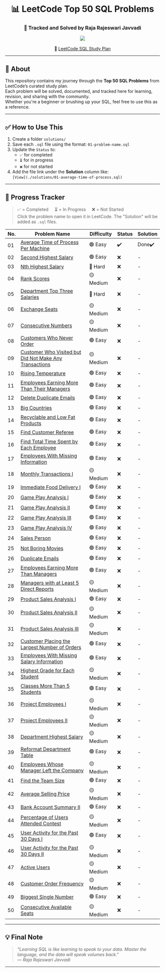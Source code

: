 <h1 align="center">📊 LeetCode Top 50 SQL Problems</h1>
<h3 align="center">🧠 Tracked and Solved by Raja Rajeswari Javvadi</h3>

<p align="center">
  <img src="https://img.shields.io/badge/Progress-0%2F50-lightgrey?style=for-the-badge" />
  <br><br>
  📌 <a href="https://leetcode.com/study-plan/top-sql-50/">LeetCode SQL Study Plan</a>
</p>

---

## 📌 About

This repository contains my journey through the **Top 50 SQL Problems** from LeetCode’s curated study plan.  
Each problem will be solved, documented, and tracked here for learning, revision, and sharing with the community.  
Whether you're a beginner or brushing up your SQL, feel free to use this as a reference.

---

## ✅ How to Use This

1. Create a folder `solutions/`  
2. Save each `.sql` file using the format: `01-problem-name.sql`  
3. Update the `Status` to:
   - `✅` for completed
   - `⏳` for in progress
   - `❌` for not started  
4. Add the file link under the **Solution** column like:  
   `[View](./solutions/01-average-time-of-process.sql)`

---

## 🚀 Progress Tracker

> ✅ = Completed &nbsp;&nbsp;&nbsp; ⏳ = In Progress &nbsp;&nbsp;&nbsp; ❌ = Not Started  
> Click the problem name to open it in LeetCode. The "Solution" will be added as `.sql` files.

| No. | Problem Name | Difficulty | Status | Solution |
|-----|--------------|------------|--------|----------|
| 01 | [Average Time of Process Per Machine](https://leetcode.com/problems/average-time-of-process-per-machine/) | 🟢 Easy | ✔️ | Done✔️ |
| 02 | [Second Highest Salary](https://leetcode.com/problems/second-highest-salary/) | 🟢 Easy | ❌ | - |
| 03 | [Nth Highest Salary](https://leetcode.com/problems/nth-highest-salary/) | 🔴 Hard | ❌ | - |
| 04 | [Rank Scores](https://leetcode.com/problems/rank-scores/) | 🟡 Medium | ❌ | - |
| 05 | [Department Top Three Salaries](https://leetcode.com/problems/department-top-three-salaries/) | 🔴 Hard | ❌ | - |
| 06 | [Exchange Seats](https://leetcode.com/problems/exchange-seats/) | 🟡 Medium | ❌ | - |
| 07 | [Consecutive Numbers](https://leetcode.com/problems/consecutive-numbers/) | 🟡 Medium | ❌ | - |
| 08 | [Customers Who Never Order](https://leetcode.com/problems/customers-who-never-order/) | 🟢 Easy | ❌ | - |
| 09 | [Customer Who Visited but Did Not Make Any Transactions](https://leetcode.com/problems/customer-who-visited-but-did-not-make-any-transactions/) | 🟡 Medium | ❌ | - |
| 10 | [Rising Temperature](https://leetcode.com/problems/rising-temperature/) | 🟢 Easy | ❌ | - |
| 11 | [Employees Earning More Than Their Managers](https://leetcode.com/problems/employees-earning-more-than-their-managers/) | 🟢 Easy | ❌ | - |
| 12 | [Delete Duplicate Emails](https://leetcode.com/problems/delete-duplicate-emails/) | 🟢 Easy | ❌ | - |
| 13 | [Big Countries](https://leetcode.com/problems/big-countries/) | 🟢 Easy | ❌ | - |
| 14 | [Recyclable and Low Fat Products](https://leetcode.com/problems/recyclable-and-low-fat-products/) | 🟢 Easy | ❌ | - |
| 15 | [Find Customer Referee](https://leetcode.com/problems/find-customer-referee/) | 🟢 Easy | ❌ | - |
| 16 | [Find Total Time Spent by Each Employee](https://leetcode.com/problems/find-total-time-spent-by-each-employee/) | 🟢 Easy | ❌ | - |
| 17 | [Employees With Missing Information](https://leetcode.com/problems/employees-with-missing-information/) | 🟢 Easy | ❌ | - |
| 18 | [Monthly Transactions I](https://leetcode.com/problems/monthly-transactions-i/) | 🟡 Medium | ❌ | - |
| 19 | [Immediate Food Delivery I](https://leetcode.com/problems/immediate-food-delivery-i/) | 🟢 Easy | ❌ | - |
| 20 | [Game Play Analysis I](https://leetcode.com/problems/game-play-analysis-i/) | 🟢 Easy | ❌ | - |
| 21 | [Game Play Analysis II](https://leetcode.com/problems/game-play-analysis-ii/) | 🟢 Easy | ❌ | - |
| 22 | [Game Play Analysis III](https://leetcode.com/problems/game-play-analysis-iii/) | 🟢 Easy | ❌ | - |
| 23 | [Game Play Analysis IV](https://leetcode.com/problems/game-play-analysis-iv/) | 🟢 Easy | ❌ | - |
| 24 | [Sales Person](https://leetcode.com/problems/sales-person/) | 🟢 Easy | ❌ | - |
| 25 | [Not Boring Movies](https://leetcode.com/problems/not-boring-movies/) | 🟢 Easy | ❌ | - |
| 26 | [Duplicate Emails](https://leetcode.com/problems/duplicate-emails/) | 🟢 Easy | ❌ | - |
| 27 | [Employees Earning More Than Managers](https://leetcode.com/problems/employees-earning-more-than-their-managers/) | 🟢 Easy | ❌ | - |
| 28 | [Managers with at Least 5 Direct Reports](https://leetcode.com/problems/managers-with-at-least-5-direct-reports/) | 🟡 Medium | ❌ | - |
| 29 | [Product Sales Analysis I](https://leetcode.com/problems/product-sales-analysis-i/) | 🟢 Easy | ❌ | - |
| 30 | [Product Sales Analysis II](https://leetcode.com/problems/product-sales-analysis-ii/) | 🟡 Medium | ❌ | - |
| 31 | [Product Sales Analysis III](https://leetcode.com/problems/product-sales-analysis-iii/) | 🟡 Medium | ❌ | - |
| 32 | [Customer Placing the Largest Number of Orders](https://leetcode.com/problems/customer-placing-the-largest-number-of-orders/) | 🟢 Easy | ❌ | - |
| 33 | [Employees With Missing Salary Information](https://leetcode.com/problems/employees-with-missing-salary-information/) | 🟢 Easy | ❌ | - |
| 34 | [Highest Grade for Each Student](https://leetcode.com/problems/highest-grade-for-each-student/) | 🟡 Medium | ❌ | - |
| 35 | [Classes More Than 5 Students](https://leetcode.com/problems/classes-more-than-5-students/) | 🟢 Easy | ❌ | - |
| 36 | [Project Employees I](https://leetcode.com/problems/project-employees-i/) | 🟡 Medium | ❌ | - |
| 37 | [Project Employees II](https://leetcode.com/problems/project-employees-ii/) | 🟡 Medium | ❌ | - |
| 38 | [Department Highest Salary](https://leetcode.com/problems/department-highest-salary/) | 🟡 Medium | ❌ | - |
| 39 | [Reformat Department Table](https://leetcode.com/problems/reformat-department-table/) | 🟢 Easy | ❌ | - |
| 40 | [Employees Whose Manager Left the Company](https://leetcode.com/problems/employees-whose-manager-left-the-company/) | 🟡 Medium | ❌ | - |
| 41 | [Find the Team Size](https://leetcode.com/problems/find-the-team-size/) | 🟢 Easy | ❌ | - |
| 42 | [Average Selling Price](https://leetcode.com/problems/average-selling-price/) | 🟡 Medium | ❌ | - |
| 43 | [Bank Account Summary II](https://leetcode.com/problems/bank-account-summary-ii/) | 🟢 Easy | ❌ | - |
| 44 | [Percentage of Users Attended Contest](https://leetcode.com/problems/percentage-of-users-attended-contest/) | 🟡 Medium | ❌ | - |
| 45 | [User Activity for the Past 30 Days I](https://leetcode.com/problems/user-activity-for-the-past-30-days-i/) | 🟢 Easy | ❌ | - |
| 46 | [User Activity for the Past 30 Days II](https://leetcode.com/problems/user-activity-for-the-past-30-days-ii/) | 🟡 Medium | ❌ | - |
| 47 | [Active Users](https://leetcode.com/problems/active-users/) | 🟡 Medium | ❌ | - |
| 48 | [Customer Order Frequency](https://leetcode.com/problems/customer-order-frequency/) | 🟡 Medium | ❌ | - |
| 49 | [Biggest Single Number](https://leetcode.com/problems/biggest-single-number/) | 🟢 Easy | ❌ | - |
| 50 | [Consecutive Available Seats](https://leetcode.com/problems/consecutive-available-seats/) | 🟡 Medium | ❌ | - |

---

## 💡 Final Note

> _"Learning SQL is like learning to speak to your data. Master the language, and the data will speak volumes back."_  
> — *Raja Rajeswari Javvadi*

---

